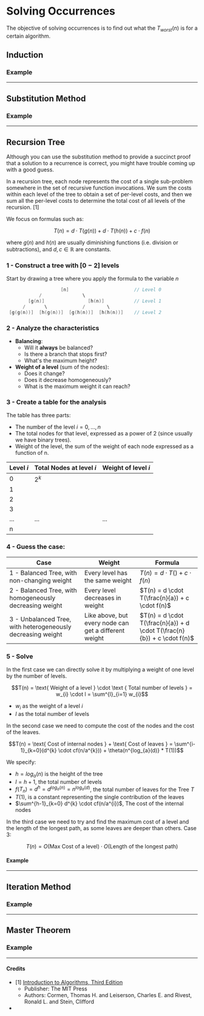 # Solving Occurrences
The objective of solving occurrences is to find out what the $T_{worst}(n)$ is for a certain algorithm.

## Induction

### Example

---

## Substitution Method

### Example

---
## Recursion Tree
Although you can use the substitution method to provide a succinct proof that 
a solution to a recurrence is correct, you might have trouble coming up with a good guess.

In a recursion tree, each node represents the cost of a single sub-problem  
somewhere in the set of recursive function invocations. We sum the costs within 
each level of the tree to obtain a set of per-level costs, and then we sum all the 
per-level costs to determine the total cost of all levels of the recursion. [1]

We focus on formulas such as:

$$T(n) = d \cdot T(g(n)) + d \cdot T(h(n)) + c \cdot f(n)$$

where $g(n)$ and $h(n)$ are usually diminishing functions (i.e. division or subtractions), and $d,c \in \mathbb{R}$ 
are constants.


### 1 - Construct a tree with $[0-2]$ levels
Start by drawing a tree where you apply the formula to the variable $n$

```c++
                    [n]                        // Level 0
            /               \
        [g(n)]                [h(n)]           // Level 1
      /       \             /        \
 [g(g(n))]  [h(g(n))]  [g(h(n))]  [h(h(n))]    // Level 2
```

### 2 - Analyze the characteristics 
* **Balancing**: 
  * Will it **always** be balanced? 
  * Is there a branch that stops first? 
  * What's the maximum height? 
* **Weight of a level** (sum of the nodes): 
  * Does it change? 
  * Does it decrease homogeneously? 
  * What is the maximum weight it can reach?

### 3 - Create a table for the analysis
The table has three parts:
* The number of the level $i = 0, \ldots, n$
* The total nodes for that level, expressed as a power of 2 (since usually we have binary trees).
* Weight of the level, the sum of the weight of each node expressed as a function of n.

| Level $i$ 	| Total Nodes at level $i$ 	| Weight of level $i$ 	|
|-----------	|--------------------------	|---------------------	|
| 0         	| $2^{k}$                  	|                     	|
| 1         	|                          	|                     	|
| 2         	|                          	|                     	|
| 3         	|                          	|                     	|
| ...       	| ...                      	| ...                 	|
| n         	|                          	|                     	|

### 4 - Guess the case:
| Case                                                        	| Weight                                                	| Formula                                                                 	|
|-------------------------------------------------------------	|-------------------------------------------------------	|-------------------------------------------------------------------------	|
| 1 - Balanced Tree, with non-changing weight                 	| Every level has the same weight                       	| $T(n) = d \cdot T() + c \cdot f(n)$                                     	|
| 2 - Balanced Tree, with homogeneously decreasing weight     	| Every level decreases in weight                       	| $T(n) = d \cdot T(\frac{n}{a}) + c \cdot f(n)$                          	|
| 3 - Unbalanced Tree, with heterogeneously decreasing weight 	| Like above, but every node can get a different weight 	| $T(n) = d \cdot T(\frac{n}{a}) + d \cdot T(\frac{n}{b}) + c \cdot f(n)$ 	|


### 5 - Solve
In the first case we can directly solve it by multiplying a weight of one level by the number of levels. 

$$T(n) = \text{ Weight of a level } \cdot \text { Total number of levels } = w_{i} \cdot l = \sum^{l}_{i=1} w_{i}$$

* $w_{i}$ as the weight of a level $i$
* $l$ as the total number of levels


In the second case we need to compute the cost of the nodes and the cost of the leaves.

$$T(n) = \text{ Cost of internal nodes } + \text{ Cost of leaves } = \sum^{i-1}_{k=0}(d^{k} \cdot cf(n/a^{k})) + \theta(n^{log_{a}(d)} * T(1))$$

We specify:
* $h = log_{a}(n)$ is the height of the tree
* $l = h+1$, the total number of levels
* $f(T_{n}) = d^{h} = d^{log_{a}(n)} = n^{log_{a}(d)}$, the total number of leaves for the Tree $T$
* $T(1)$, is a constant representing the single contribution of the leaves 
* $\sum^{h-1}_{k=0} d^{k} \cdot cf(n/a^{i})$, The cost of the internal nodes


In the third case we need to try and find the maximum cost of a level and the length of the longest path, as some leaves
are deeper than others. Case 3: 

$$T(n) = O(\text{Max Cost of a level}) \cdot O(\text{Length of the longest path})$$



#### Example


---


## Iteration Method

### Example

---

## Master Theorem

### Example

---

#### Credits
* [1] [Introduction to Algorithms, Third Edition](https://dl.acm.org/doi/book/10.5555/1614191) 
  * Publisher: The MIT Press
  * Authors: Cormen, Thomas H. and Leiserson, Charles E. and Rivest, Ronald L. and Stein, Clifford
* 